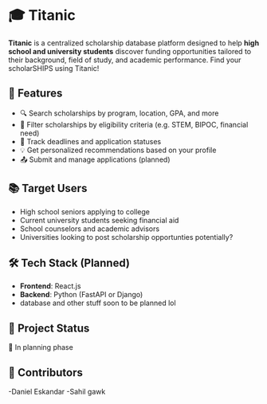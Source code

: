 # 🎓 Titanic

**Titanic** is a centralized scholarship database platform designed to help **high school and university students** discover funding opportunities tailored to their background, field of study, and academic performance. Find your scholarSHIPS using Titanic!

## 🌟 Features

- 🔍 Search scholarships by program, location, GPA, and more
- 📝 Filter scholarships by eligibility criteria (e.g. STEM, BIPOC, financial need)
- 📅 Track deadlines and application statuses
- 💡 Get personalized recommendations based on your profile
- 📤 Submit and manage applications (planned)

## 📚 Target Users

- High school seniors applying to college
- Current university students seeking financial aid
- School counselors and academic advisors
- Universities looking to post scholarship opportunties potentially?

## 🛠️ Tech Stack (Planned)

- **Frontend**: React.js
- **Backend**: Python (FastAPI or Django)
- database and other stuff soon to be planned lol

## 🚀 Project Status

🧠 In planning phase

## 🤝 Contributors

-Daniel Eskandar
-Sahil gawk

